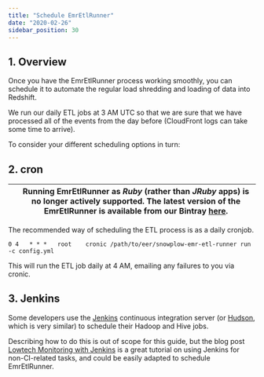 ```yaml
---
title: "Schedule EmrEtlRunner"
date: "2020-02-26"
sidebar_position: 30
---
```


## 1. Overview

Once you have the EmrEtlRunner process working smoothly, you can schedule it to automate the regular load shredding and loading of data into Redshift.

We run our daily ETL jobs at 3 AM UTC so that we are sure that we have processed all of the events from the day before (CloudFront logs can take some time to arrive).

To consider your different scheduling options in turn:

## 2. cron

|  | Running EmrEtlRunner as _Ruby_ (rather than _JRuby_ apps) is no longer actively supported. The latest version of the EmrEtlRunner is available from our Bintray [here](http://dl.bintray.com/snowplow/snowplow-generic/snowplow_emr_r91_stonehenge.zip). |
| --- | --- |

The recommended way of scheduling the ETL process is as a daily cronjob.

```text
0 4   * * *   root    cronic /path/to/eer/snowplow-emr-etl-runner run -c config.yml
```

This will run the ETL job daily at 4 AM, emailing any failures to you via cronic.

## 3. Jenkins

Some developers use the [Jenkins](http://jenkins-ci.org/) continuous integration server (or [Hudson](http://hudson-ci.org/), which is very similar) to schedule their Hadoop and Hive jobs.

Describing how to do this is out of scope for this guide, but the blog post [Lowtech Monitoring with Jenkins](http://blog.lusis.org/blog/2012/01/23/lowtech-monitoring-with-jenkins/) is a great tutorial on using Jenkins for non-CI-related tasks, and could be easily adapted to schedule EmrEtlRunner.
